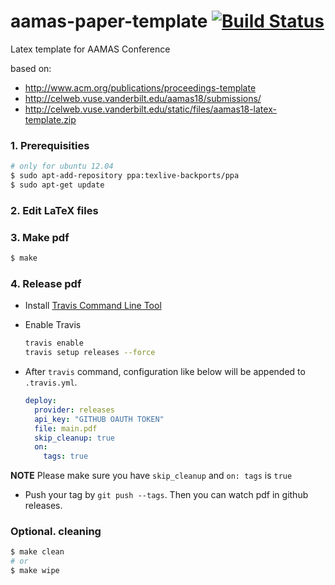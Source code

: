 # aamas-paper-template [![Build Status](https://travis-ci.org/furushchev/aamas-paper-template.svg)](https://travis-ci.org/furushchev/aamas-paper-template)

Latex template for AAMAS Conference

based on:

- http://www.acm.org/publications/proceedings-template
- http://celweb.vuse.vanderbilt.edu/aamas18/submissions/
- http://celweb.vuse.vanderbilt.edu/static/files/aamas18-latex-template.zip


### 1. Prerequisities

```bash
# only for ubuntu 12.04
$ sudo apt-add-repository ppa:texlive-backports/ppa
$ sudo apt-get update
```

### 2. Edit LaTeX files

### 3. Make pdf

```bash
$ make
```

### 4. Release pdf

- Install [Travis Command Line Tool](https://github.com/travis-ci/travis.rb#installation)
- Enable Travis

    ```bash
    travis enable
    travis setup releases --force
    ```

- After `travis` command, configuration like below will be appended to `.travis.yml`.

    ```yaml
    deploy:
      provider: releases
      api_key: "GITHUB OAUTH TOKEN"
      file: main.pdf
      skip_cleanup: true
      on:
        tags: true
    ```

**NOTE** Please make sure you have `skip_cleanup` and `on: tags` is `true`


- Push your tag by `git push --tags`. Then you can watch pdf in github releases.

### Optional. cleaning

```bash
$ make clean
# or
$ make wipe
```
